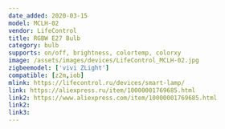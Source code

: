 ```yaml
---
date_added: 2020-03-15
model: MCLH-02
vendor: LifeControl
title: RGBW E27 Bulb
category: bulb
supports: on/off, brightness, colortemp, colorxy
image: /assets/images/devices/LifeControl_MCLH-02.jpg
zigbeemodel: ['vivi ZLight']
compatible: [z2m,iob]
mlink: https://lifecontrol.ru/devices/smart-lamp/
link: https://aliexpress.ru/item/10000001769685.html
link2: https://www.aliexpress.com/item/10000001769685.html
link2: 
link3: 
---
```


